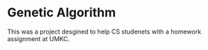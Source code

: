 # Genetic Algorithm

This was a project desgined to help CS studenets with a homework assignment at UMKC.
